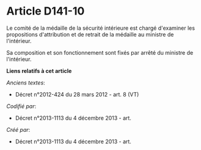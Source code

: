 # Article D141-10

Le comité de la médaille de la sécurité intérieure est chargé d'examiner les propositions d'attribution et de retrait de la
médaille au ministre de l'intérieur.

Sa composition et son fonctionnement sont fixés par arrêté du ministre de l'intérieur.

**Liens relatifs à cet article**

_Anciens textes_:

  - Décret n°2012-424 du 28 mars 2012 - art. 8 (VT)

_Codifié par_:

  - Décret n°2013-1113 du 4 décembre 2013 - art.

_Créé par_:

  - Décret n°2013-1113 du 4 décembre 2013 - art.
